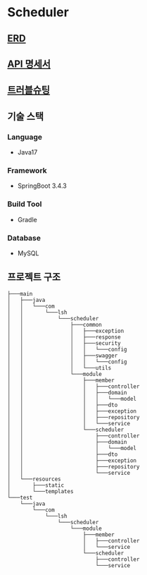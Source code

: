 # Scheduler
## [ERD](https://seunghyun937.notion.site/ERD-1bbc72e464458025bd62c5f529324874?pvs=4)
## [API 명세서](https://seunghyun937.notion.site/API-1bbc72e46445800bbe6ec841f6dab977?pvs=4)
## [트러블슈팅](https://seunghyun937.notion.site/1bbc72e46445806f8ffff92420dc5cb8?pvs=4)

## 기술 스택
### Language
  - Java17
### Framework
  - SpringBoot 3.4.3
### Build Tool
  - Gradle
### Database
  - MySQL

## 프로젝트 구조
``` text
├───main
│   ├───java
│   │   └───com
│   │       └───lsh
│   │           └───scheduler
│   │               ├───common
│   │               │   ├───exception
│   │               │   ├───response
│   │               │   ├───security
│   │               │   │   └───config
│   │               │   ├───swagger
│   │               │   │   └───config
│   │               │   └───utils
│   │               └───module
│   │                   ├───member
│   │                   │   ├───controller
│   │                   │   ├───domain
│   │                   │   │   └───model
│   │                   │   ├───dto
│   │                   │   ├───exception
│   │                   │   ├───repository
│   │                   │   └───service
│   │                   └───scheduler
│   │                       ├───controller
│   │                       ├───domain
│   │                       │   └───model
│   │                       ├───dto
│   │                       ├───exception
│   │                       ├───repository
│   │                       └───service
│   └───resources
│       ├───static
│       └───templates
└───test
    └───java
        └───com
            └───lsh
                └───scheduler
                    └───module
                        ├───member
                        │   ├───controller
                        │   └───service
                        └───scheduler
                            ├───controller
                            └───service
```

